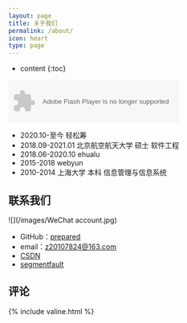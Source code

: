 ```yaml
---
layout: page
title: 关于我们
permalink: /about/
icon: heart
type: page
---
```


* content
{:toc}



<object width="340" height="86" data="http://music.163.com/style/swf/widget.swf?
sid=425100599&type=2&auto=1&width=320&height=66" 
type="application/x-shockwave-flash"></object> 



* 2020.10-至今 轻松筹
* 2018.09-2021.01 北京航空航天大学 硕士 软件工程
* 2018.06-2020.10 ehualu
* 2015-2018 webyun
* 2010-2014 上海大学 本科 信息管理与信息系统

## 联系我们

![](/images/WeChat account.jpg)

* GitHub：[prepared](https://github.com/prepared48)
* email：z20107824@163.com
* [CSDN](https://blog.csdn.net/Prepared)
* [segmentfault](https://segmentfault.com/u/prepared)

## 评论

{% include valine.html %}
